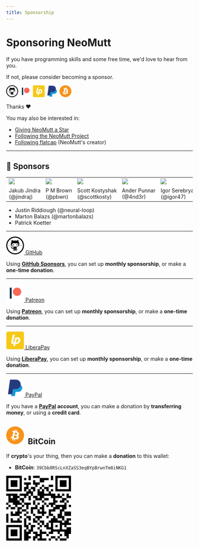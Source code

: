 ```yaml
---
title: Sponsorship
---
```


# Sponsoring NeoMutt

If you have programming skills and some free time, we'd love to hear from you.

If not, please consider becoming a sponsor.

<a href="https://github.com/sponsors/flatcap"><img alt="GitHub" width="32" src="/images/github-large.png"></a>
<a href="https://patreon.com/neomutt"><img alt="Patreon" width="32" src="/images/patreon.png"></a>
<a href="https://liberapay.com/flatcap"><img alt="LiberaPay" width="32" src="/images/liberapay.png"></a>
<a href="https://www.paypal.me/russon/"><img alt="PayPal" width="32" src="/images/paypal.png"></a>
<a href="#bitcoin"><img alt="BitCoin" width="32" src="/images/btc-logo.svg"></a>

Thanks :heart:

You may also be interested in:

- [Giving NeoMutt a Star](https://github.com/neomutt/neomutt/stargazers)
- [Following the NeoMutt Project](https://github.com/neomutt)
- [Following flatcap](https://github.com/flatcap) (NeoMutt's creator)

---

## :gem: Sponsors

<table style="background: #fff">
  <tr>
    <td><a href="https://github.com/jindraj/"><img width="96" src="https://avatars.githubusercontent.com/u/1755070"></a></td>
    <td><a href="https://github.com/pbwn/"><img width="96" src="https://avatars.githubusercontent.com/u/34809091"></a></td>
    <td><a href="https://github.com/scottkosty/"><img width="96" src="https://avatars.githubusercontent.com/u/1149353"></a></td>
    <td><a href="https://github.com/4nd3r/"><img width="96" src="https://avatars.githubusercontent.com/u/7166727"></a></td>
    <td><a href="https://github.com/igor47/"><img width="96" src="https://avatars.githubusercontent.com/u/200575"></a></td>
    <td><a href="https://github.com/veebch/"><img width="96" src="https://avatars.githubusercontent.com/u/75116070"></a></td>
    <td><a href="https://github.com/kmARC"><img width="96" src="https://avatars.githubusercontent.com/u/6640417"></a></td>
  </tr>
  <tr>
    <td>
      Jakub&nbsp;Jindra<br>(@jindraj)
    </td>
    <td>
      P&nbsp;M&nbsp;Brown<br>(@pbwn)
    </td>
    <td>
      Scott&nbsp;Kostyshak<br>(@scottkosty)
    </td>
    <td>
      Ander&nbsp;Punnar<br>(@4nd3r)
    </td>
    <td>
      Igor&nbsp;Serebryany<br>(@igor47)
    </td>
    <td>
      Martin&nbsp;Spendiff<br>(@veebch)
    </td>
    <td>
      Mark&nbsp;Korondi<br>(@kmARC)
    </td>
  </tr>
</table>

- Justin Riddiough (@neural-loop)
- Marton Balazs (@martonbalazs)
- Patrick Koetter

---

<a href="https://github.com/sponsors/flatcap"><img alt="GitHub" width="48" src="/images/github-large.png"> <span class="big">GitHub</span></a>

Using **[GitHub Sponsors](https://github.com/sponsors/flatcap)**, you can set up **monthly sponsorship**, or make a **one-time donation**.

---

<a href="https://patreon.com/neomutt"><img alt="Patreon" width="48" src="/images/patreon.png"> <span class="big">Patreon</span></a>

Using **[Patreon](https://patreon.com/neomutt)**, you can set up **monthly sponsorship**, or make a **one-time donation**.

---

<a href="https://liberapay.com/flatcap"><img alt="LiberaPay" width="48" src="/images/liberapay.png"> <span class="big">LiberaPay</span></a>

Using **[LiberaPay](https://liberapay.com/flatcap)**, you can set up **monthly sponsorship**, or make a **one-time donation**.

---

<a href="https://www.paypal.me/russon/"><img alt="PayPal" width="48" src="/images/paypal.png"> <span class="big">PayPal</span></a>

If you have a **[PayPal](https://www.paypal.me/russon/) account**, you can make a donation by **transferring money**, or using a **credit card**.

## <img style="margin-right: 0.5em;" alt="BitCoin" width="48" src="/images/btc-logo.svg">BitCoin

If **crypto**'s your thing, then you can make a **donation** to this wallet:

- **BitCoin**: `39Cbb8RScLnXZaSS3eqBYpBrwnTm8iNKG1`

<img alt="Wallet" src="/images/btc-wallet.png">

